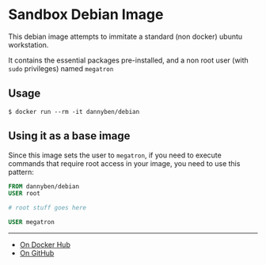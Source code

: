 # Sandbox Debian Image

This debian image attempts to immitate a standard (non docker) ubuntu 
workstation.

It contains the essential packages pre-installed, and a non root user
(with `sudo` privileges) named `megatron`


## Usage

    $ docker run --rm -it dannyben/debian


## Using it as a base image

Since this image sets the user to `megatron`, if you need to execute commands
that require root access in your image, you need to use this pattern:

```dockerfile
FROM dannyben/debian
USER root

# root stuff goes here

USER megatron
```

---

- [On Docker Hub](https://hub.docker.com/r/dannyben/debian/)
- [On GitHub](https://github.com/DannyBen/docker-debian)

